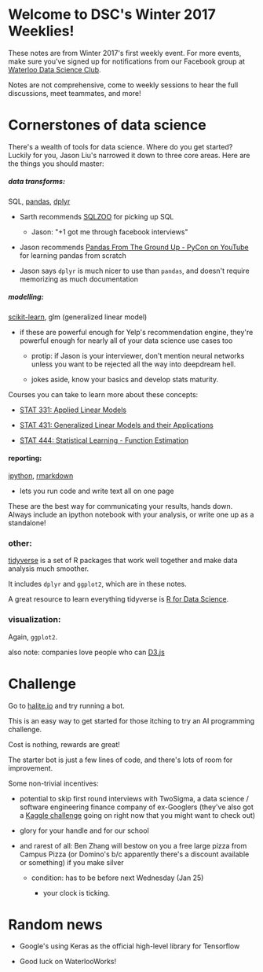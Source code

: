 # Welcome to DSC's Winter 2017 Weeklies!

These notes are from Winter 2017's first weekly event. For more events, make sure you've signed up for notifications from our Facebook group at [Waterloo Data Science Club](https://www.facebook.com/groups/1667117806888083/).

Notes are not comprehensive, come to weekly sessions to hear the full discussions, meet teammates, and more!

# Cornerstones of data science

There's a wealth of tools for data science. Where do you get started? Luckily for you, Jason Liu's narrowed it down to three core areas.
Here are the things you should master:

##### data transforms:
SQL, [pandas](http://pandas.pydata.org/), [dplyr](https://github.com/hadley/dplyr)

- Sarth recommends [SQLZOO](http://sqlzoo.net/) for picking up SQL

  - Jason: "+1 got me through facebook interviews"


- Jason recommends [Pandas From The Ground Up - PyCon on YouTube](https://youtu.be/5JnMutdy6Fw) for learning pandas from scratch

- Jason says `dplyr` is much nicer to use than `pandas`, and doesn't require memorizing as much documentation

##### modelling:
[scikit-learn](http://scikit-learn.org/stable/), glm (generalized linear model)
- if these are powerful enough for Yelp's recommendation engine, they're powerful enough for nearly all of your data science use cases too

  - protip: if Jason is your interviewer, don't mention neural networks unless you want to be rejected all the way into deepdream hell.

  - jokes aside, know your basics and develop stats maturity.

Courses you can take to learn more about these concepts:

- [STAT 331: Applied Linear Models](https://uwflow.com/course/stat331)

- [STAT 431: Generalized Linear Models and their Applications](https://uwflow.com/course/stat431)

- [STAT 444: Statistical Learning - Function Estimation](https://uwflow.com/course/stat444)

#### reporting:
[ipython](https://ipython.org/),
[rmarkdown](http://rmarkdown.rstudio.com/)
- lets you run code and write text all on one page

These are the best way for communicating your results, hands down. Always include an ipython notebook with your analysis, or write one up as a standalone!


### other:
[tidyverse](http://tidyverse.org/) is a set of R packages that work well together and make data analysis much smoother.

It includes `dplyr` and `ggplot2`, which are in these notes.

A great resource to learn everything tidyverse is [R for Data Science](http://r4ds.had.co.nz/).

### visualization:

Again, `ggplot2`.

also note: companies love people who can [D3.js](https://d3js.org/)

# Challenge

Go to [halite.io](halite.io) and try running a bot.

This is an easy way to get started for those itching to try an AI programming challenge.

Cost is nothing, rewards are great!

The starter bot is just a few lines of code, and there's lots of room for improvement.

Some non-trivial incentives:

- potential to skip first round interviews with TwoSigma, a data science / software engineering finance company of ex-Googlers (they've also got a [Kaggle challenge](https://www.kaggle.com/c/two-sigma-financial-modeling) going on right now that you might want to check out)

- glory for your handle and for our school
- and rarest of all: Ben Zhang will bestow on you a free large pizza from Campus Pizza (or Domino's b/c apparently there's a discount available or something) if you make silver

  - condition: has to be before next Wednesday (Jan 25)

    - your clock is ticking.


# Random news
- Google's using Keras as the official high-level library for Tensorflow

- Good luck on WaterlooWorks!
